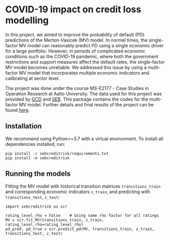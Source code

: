 COVID-19 impact on credit loss modelling
===

In this project, we aimed to improve the probability of default (PD) predictions of the Merton-Vasicek (MV) model. In normal times, the single-factor MV model can reasonably predict PD using a single economic driver for a large portfolio. However, in periods of complicated economic conditions such as the COVID-19 pandemic, where both the government restrictions and support measures affect the default rates, the single-factor MV model becomes unreliable. We addressed this issue by using a multi-factor MV model that incorporates multiple economic indicators and calibrating at sector level. 

The project was done under the course MS-E2177 - Case Studies in Operation Research at Aalto University. The data used for this project was provided by [GCD](https://www.globalcreditdata.org/) and [SEB](https://www.seb.se). This package contains the codes for the multi-factor MV model. Further details and final results of the project can be found [here](https://sal.aalto.fi/files/teaching/ms-e2177/2021/2021-FinalReport-SEB-final.pdf).

Installation
---
We recommend using Python>=3.7 with a virtual environment. To install all dependencies installed, run:
```
pip install -r sebcreditrisk/requirements.txt
pip install -e sebcreditrisk
```

Running the models
---
Fitting the MV model with historical transition matrices `transitions_train` and corresponding economic indicators `z_train`, and predicting with `transitions_test`,  `z_test`:
```
import sebcreditrisk as scr

rating_level_rho = False	# Using same rho factor for all ratings
MV = scr.fit_MV(transitions_train, z_train, rating_level_rho=rating_level_rho)
pd_pred, pd_true = scr.predict_pd(MV, transitions_train, z_train, transitions_test, z_test)
```
